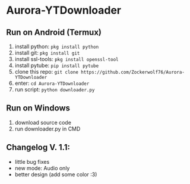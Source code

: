 # Aurora-YTDownloader



## Run on Android (Termux)

1. install python: ```pkg install python```
2. install git: ```pkg install git```
3. install ssl-tools: ```pkg install openssl-tool```
4. install pytube: ```pip install pytube```
5. clone this repo: ```git clone https://github.com/Zockerwolf76/Aurora-YTDownloader```
6. enter: ```cd Aurora-YTDownloader```
7. run script: ```python downloader.py```

## Run on Windows

1. download source code
2. run downloader.py in CMD


## Changelog V. 1.1:

- little bug fixes
- new mode: Audio only
- better design (add some color :3)
